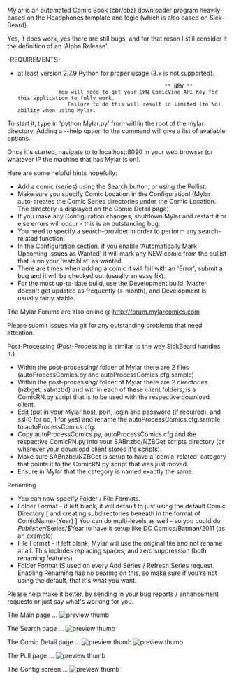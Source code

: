 Mylar is an automated Comic Book (cbr/cbz) downloader program heavily-based on the Headphones template and logic (which is also based on Sick-Beard).

Yes, it does work, yes there are still bugs, and for that reson I still consider it the definition of an 'Alpha Release'.

-REQUIREMENTS-
- at least version 2.7.9 Python for proper usage (3.x is not supported).

                                                     ** NEW ** 
                   You will need to get your OWN ComicVine API Key for this application to fully work. 
                      Failure to do this will result in limited (to No) ability when using Mylar.

To start it, type in 'python Mylar.py' from within the root of the mylar directory. Adding a --help option to the command will give a list of available options.

Once it's started, navigate to to localhost:8090 in your web browser (or whatever IP the machine that has Mylar is on).

Here are some helpful hints hopefully:
- Add a comic (series) using the Search button, or using the Pullist. 
- Make sure you specify Comic Location in the Configuration!
 (Mylar auto-creates the Comic Series directories under the Comic Location. The directory is displayed on the Comic Detail page).
- If you make any Configuration changes, shutdown Mylar and restart it or else errors will occur - this is an outstanding bug.
- You need to specify a search-provider in order to perform any search-related function!
- In the Configuration section, if you enable 'Automatically Mark Upcoming Issues as Wanted' it will mark any NEW comic from the pullist that is on your 'watchlist' as wanted.
- There are times when adding a comic it will fail with an 'Error', submit a bug and it will be checked out (usually an easy fix).
- For the most up-to-date build, use the Development build. Master doesn't get updated as frequently (> month), and Development is usually fairly stable.

The Mylar Forums are also online @ http://forum.mylarcomics.com

Please submit issues via git for any outstanding problems that need attention.

Post-Processing
 (Post-Processing is similar to the way SickBeard handles it.)

- Within the post-processing/ folder of Mylar there are 2 files (autoProcessComics.py and autoProcessComics.cfg.sample)
- Within the post-processing/ folder of Mylar there are 2 directories (nzbget, sabnzbd) and within each of these client folders, is a ComicRN.py script that is to be used with the respective download client.
- Edit (put in your Mylar host, port, login and password (if required), and ssl(0 for no, 1 for yes) and rename the autoProcessComics.cfg.sample to autoProcessComics.cfg. 
- Copy autoProcessComics.py, autoProcessComics.cfg and the respective ComicRN.py into your SABnzbd/NZBGet scripts directory (or wherever your download client stores it's scripts).
- Make sure SABnzbd/NZBGet is setup to have a 'comic-related' category that points it to the ComicRN.py script that was just moved. 
- Ensure in Mylar that the category is named exactly the same.

Renaming
- You can now specify Folder / File Formats.
- Folder Format - if left blank, it will default to just using the default Comic Directory [ and creating subdirectories beneath in the format of ComicName-(Year) ]
  You can do multi-levels as well - so you could do $Publisher/$Series/$Year to have it setup like DC Comics/Batman/2011 (as an example)
- File Format - if left blank, Mylar will use the original file and not rename at all. This includes replacing spaces, and zero suppression (both renaming features).
- Folder Format IS used on every Add Series / Refresh Series request. Enabling Renaming has no bearing on this, so make sure if you're not using the default, that it's what you want.


Please help make it better, by sending in your bug reports / enhancement requests or just say what's working for you.

The Main page ...
![preview thumb](http://i.imgur.com/GLGMj.png)

The Search page ...
![preview thumb](http://i.imgur.com/EM21C.png)

The Comic Detail page ...
![preview thumb](http://i.imgur.com/6z5mH.png)
![preview thumb](http://i.imgur.com/ETuXp.png)

The Pull page ...
![preview thumb](http://i.imgur.com/VWTDQ.png)

The Config screen ...
![preview thumb](http://i.imgur.com/nQjIN.png)


